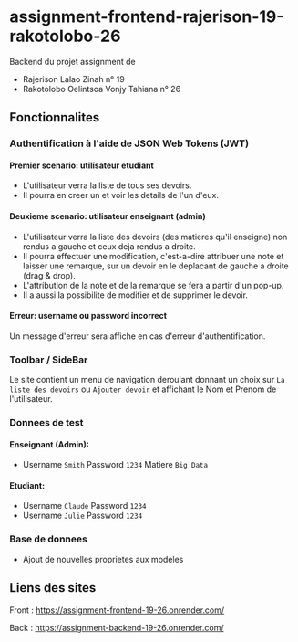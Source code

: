 # assignment-frontend-rajerison-19-rakotolobo-26
Backend du projet assignment de 
- Rajerison Lalao Zinah n° 19 
- Rakotolobo Oelintsoa Vonjy Tahiana n° 26

## Fonctionnalites

### Authentification à l'aide de JSON Web Tokens (JWT)

#### Premier scenario: utilisateur etudiant
- L'utilisateur verra la liste de tous ses devoirs.
- Il pourra en creer un et voir les details de l'un d'eux.

#### Deuxieme scenario: utilisateur enseignant (admin)
- L'utilisateur verra la liste des devoirs (des matieres qu'il enseigne) non rendus a gauche et ceux deja rendus a droite.
- Il pourra effectuer une modification, c'est-a-dire attribuer une note et laisser une remarque, sur un devoir en le deplacant de gauche a droite (drag & drop).
- L'attribution de la note et de la remarque se fera a partir d'un pop-up.
- Il a aussi la possibilite de modifier et de supprimer le devoir.

#### Erreur: username ou password incorrect
Un message d'erreur sera affiche en cas d'erreur d'authentification.


### Toolbar / SideBar
Le site contient un menu de navigation deroulant donnant un choix sur `La liste des devoirs` ou `Ajouter devoir` et affichant le Nom et Prenom de l'utilisateur.


### Donnees de test

#### Enseignant (Admin):
- Username `Smith` Password `1234` Matiere `Big Data`

#### Etudiant:
- Username `Claude` Password `1234`
- Username `Julie` Password `1234`

### Base de donnees
- Ajout de nouvelles proprietes aux modeles

## Liens des sites
Front : https://assignment-frontend-19-26.onrender.com/

Back : https://assignment-backend-19-26.onrender.com/ 
